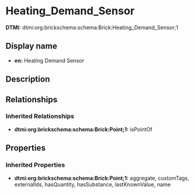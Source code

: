 # Heating_Demand_Sensor
**DTMI:** dtmi:org:brickschema:schema:Brick:Heating_Demand_Sensor;1
## Display name
- **en:** Heating Demand Sensor
## Description
## Relationships
### Inherited Relationships
* **dtmi:org:brickschema:schema:Brick:Point;1:** isPointOf
## Properties
### Inherited Properties
* **dtmi:org:brickschema:schema:Brick:Point;1:** aggregate, customTags, externalIds, hasQuantity, hasSubstance, lastKnownValue, name
